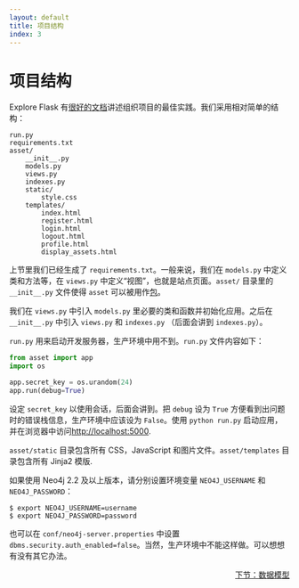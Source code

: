 ```yaml
---
layout: default
title: 项目结构
index: 3
---
```


# 项目结构

Explore Flask 有[很好的文档](https://exploreflask.com/organizing.html)讲述组织项目的最佳实践。我们采用相对简单的结构：

```
run.py
requirements.txt
asset/
	__init__.py
	models.py
	views.py
	indexes.py
	static/
		style.css
	templates/
		index.html
		register.html
		login.html
		logout.html
		profile.html
		display_assets.html
```

上节里我们已经生成了 `requirements.txt`。一般来说，我们在 `models.py` 中定义类和方法等，在 `views.py` 中定义“视图”，也就是站点页面。`asset/` 目录里的 `__init__.py` 文件使得 `asset` 可以被用作[包](https://exploreflask.com/organizing.html#package)。

我们在 `views.py` 中引入 `models.py` 里必要的类和函数并初始化应用。之后在 `__init__.py` 中引入 `views.py` 和 `indexes.py` （后面会讲到 `indexes.py`）。

`run.py` 用来启动开发服务器，生产环境中用不到。`run.py` 文件内容如下：

```python
from asset import app
import os

app.secret_key = os.urandom(24)
app.run(debug=True)
```

设定 `secret_key` 以使用会话，后面会讲到。把 `debug` 设为 `True` 方便看到出问题时的错误栈信息，生产环境中应该设为 `False`。使用 `python run.py` 启动应用，并在浏览器中访问[http://localhost:5000](http://localhost:5000).

`asset/static` 目录包含所有 CSS，JavaScript 和图片文件。`asset/templates` 目录包含所有 Jinja2 模版.

如果使用 Neo4j 2.2 及以上版本，请分别设置环境变量 `NEO4J_USERNAME` 和 `NEO4J_PASSWORD`：

```
$ export NEO4J_USERNAME=username
$ export NEO4J_PASSWORD=password
```

也可以在 `conf/neo4j-server.properties` 中设置 `dbms.security.auth_enabled=false`。当然，生产环境中不能这样做。可以想想有没有其它办法。

<p align="right"><a href="{{ site.baseurl }}/pages/the-data-model.html">下节：数据模型</a></p>
